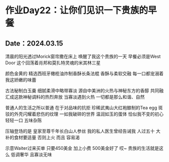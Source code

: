 # 作业Day22：让你们见识一下贵族的早餐
Date：2024.03.15
---

清晨的阳光透过Morick窗帘撒在床上
唤醒了我这个贵族的一天
早餐必须是West Door
这个回荡着肖邦和莫扎特灵魂的米其林三星

颜色金黄的
精选西班牙橄榄油炸制香酥长条法棍
香酥与柔软交融
每一口都宠溺着我这娇嫩的味蕾

古法秘制白玉羹
细腻柔滑中略带寡淡
源自中美洲的火热与神秘东方的香醇
共同融汇成这款神秘调料的热烈奔放
当寡淡遇到火热
一切都是那么和谐、自然

普通人的生活之所以普通
在于对品味的抗拒
珍稀武夷山大红袍酿制的Tea egg
斑驳的外壳闪耀着悲伤的纹理
一如我破碎的世界
温润如玉的蛋体
恰似我不变的初心
轻轻一口
五味杂陈

压轴登场的是
皇家至尊千年长白山人参丝
我的私人医生曾经告诫我
人过五十
大补的食材要适量
否则上火 而且
容易渴

示意Waiter过来买单
只要450美金
加上小费 500美金好了
哎~
贵族的生活就是这么
低调奢华
且寡淡无味
